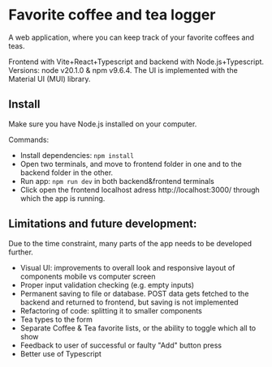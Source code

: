 # Favorite coffee and tea logger

A web application, where you can keep track of your favorite coffees and teas.

Frontend with Vite+React+Typescript and backend with Node.js+Typescript. Versions: node v20.1.0 & npm v9.6.4. The UI is implemented with the Material UI (MUI) library.

## Install

Make sure you have Node.js installed on your computer.

Commands:
- Install dependencies: `npm install`
- Open two terminals, and move to frontend folder in one and to the backend folder in the other.
- Run app: `npm run dev` in both backend&frontend terminals
- Click open the frontend localhost adress http://localhost:3000/ through which the app is running.

## Limitations and future development:

Due to the time constraint, many parts of the app needs to be developed further.

- Visual UI: improvements to overall look and responsive layout of components mobile vs computer screen
- Proper input validation checking (e.g. empty inputs)
- Permanent saving to file or database. POST data gets fetched to the backend and returned to frontend, but saving is not implemented
- Refactoring of code: splitting it to smaller components
- Tea types to the form
- Separate Coffee & Tea favorite lists, or the ability to toggle which all to show
- Feedback to user of successful or faulty "Add" button press
- Better use of Typescript
